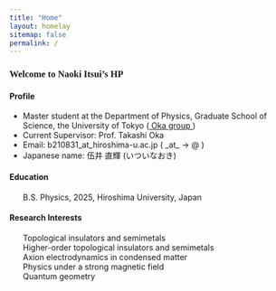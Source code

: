 ```yaml
---
title: "Home"
layout: homelay
sitemap: false
permalink: /
---
```



### <font face="Comic Sans MS">Welcome to Naoki Itsui’s HP</font><br/>

#### Profile
<ul>
  <li> Master student at the Department of Physics, Graduate School of Science, the University of Tokyo
  (<a href="https://oka.issp.u-tokyo.ac.jp/index_eng.htm" target="_blank">
        Oka group
    </a>)  </li>
  <li>Current Supervisor: Prof. Takashi Oka</li>
  <li>Email: b210831_at_hiroshima-u.ac.jp ( _at_ → @ )</li>
  <li>Japanese name: 伍井 直輝 (いついなおき)</li>
</ul>



#### Education
<ul>
    <i class="fa fa-graduation-cap fa-1x" aria-hidden="true"></i> B.S. Physics, 2025, Hiroshima University, Japan
</ul>


#### Research Interests
<ul>
    <i class="fa fa-book" aria-hidden="true"></i>  Topological insulators and semimetals  <br>
    <i class="fa fa-book" aria-hidden="true"></i>  Higher-order topological insulators and semimetals  <br>
    <i class="fa fa-book" aria-hidden="true"></i>  Axion electrodynamics in condensed matter <br>
    <i class="fa fa-book" aria-hidden="true"></i>  Physics under a strong magnetic field <br>
    <i class="fa fa-book" aria-hidden="true"></i>  Quantum geometry  <br>
</ul>




